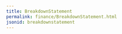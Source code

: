 ```yaml
---
title: BreakdownStatement
permalink: finance/BreakdownStatement.html
jsonid: breakdownstatement
---
```

